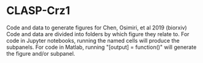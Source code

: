 # CLASP-Crz1
Code and data to generate figures for Chen, Osimiri, et al 2019 (biorxiv)
Code and data are divided into folders by which figure they relate to. For code in Jupyter notebooks, running the named cells will produce the subpanels. For code in Matlab, running "[output] = function()" will generate the figure and/or subpanel.
